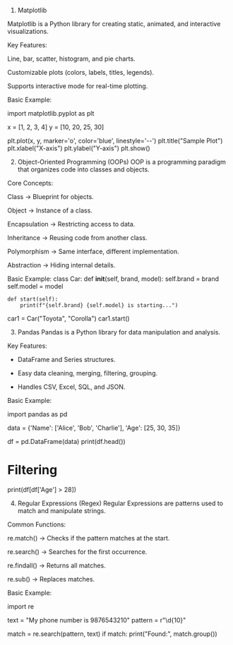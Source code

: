 1. Matplotlib

Matplotlib is a Python library for creating static, animated, and interactive visualizations.

Key Features:

Line, bar, scatter, histogram, and pie charts.

Customizable plots (colors, labels, titles, legends).

Supports interactive mode for real-time plotting.

Basic Example:

import matplotlib.pyplot as plt

x = [1, 2, 3, 4]
y = [10, 20, 25, 30]

plt.plot(x, y, marker='o', color='blue', linestyle='--')
plt.title("Sample Plot")
plt.xlabel("X-axis")
plt.ylabel("Y-axis")
plt.show()

2. Object-Oriented Programming (OOPs)
OOP is a programming paradigm that organizes code into classes and objects.

Core Concepts:

Class → Blueprint for objects.

Object → Instance of a class.

Encapsulation → Restricting access to data.

Inheritance → Reusing code from another class.

Polymorphism → Same interface, different implementation.

Abstraction → Hiding internal details.

Basic Example:
class Car:
    def __init__(self, brand, model):
        self.brand = brand
        self.model = model

    def start(self):
        print(f"{self.brand} {self.model} is starting...")

car1 = Car("Toyota", "Corolla")
car1.start()

3. Pandas
Pandas is a Python library for data manipulation and analysis.

Key Features:

- DataFrame and Series structures.

- Easy data cleaning, merging, filtering, grouping.

- Handles CSV, Excel, SQL, and JSON.

Basic Example:

import pandas as pd

data = {'Name': ['Alice', 'Bob', 'Charlie'],
        'Age': [25, 30, 35]}

df = pd.DataFrame(data)
print(df.head())

# Filtering
print(df[df['Age'] > 28])

4. Regular Expressions (Regex)
Regular Expressions are patterns used to match and manipulate strings.

Common Functions:

re.match() → Checks if the pattern matches at the start.

re.search() → Searches for the first occurrence.

re.findall() → Returns all matches.

re.sub() → Replaces matches.

Basic Example:

import re

text = "My phone number is 9876543210"
pattern = r"\d{10}"

match = re.search(pattern, text)
if match:
    print("Found:", match.group())

